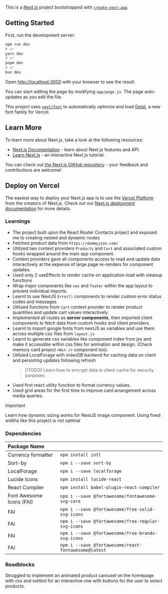 This is a [Next.js](https://nextjs.org) project bootstrapped with [`create-next-app`](https://nextjs.org/docs/app/api-reference/cli/create-next-app).

## Getting Started

First, run the development server:

```bash
npm run dev
# or
yarn dev
# or
pnpm dev
# or
bun dev
```

Open [http://localhost:3000](http://localhost:3000) with your browser to see the result.

You can start editing the page by modifying `app/page.js`. The page auto-updates as you edit the file.

This project uses [`next/font`](https://nextjs.org/docs/app/building-your-application/optimizing/fonts) to automatically optimize and load [Geist](https://vercel.com/font), a new font family for Vercel.

## Learn More

To learn more about Next.js, take a look at the following resources:

- [Next.js Documentation](https://nextjs.org/docs) - learn about Next.js features and API.
- [Learn Next.js](https://nextjs.org/learn) - an interactive Next.js tutorial.

You can check out [the Next.js GitHub repository](https://github.com/vercel/next.js) - your feedback and contributions are welcome!

## Deploy on Vercel
The easiest way to deploy your Next.js app is to use the [Vercel Platform](https://vercel.com/new?utm_medium=default-template&filter=next.js&utm_source=create-next-app&utm_campaign=create-next-app-readme) from the creators of Next.js.
Check out our [Next.js deployment documentation](https://nextjs.org/docs/app/building-your-application/deploying) for more details.

### Learnings
- The project built upon the React Router Contacts project and exposed me to creating nested and dynamic routes
- Fetched product data from `https://dummyjson.com/`
- Utilized two context providers `Products` and `Cart` and associated custom hooks wrapped around the main app component.
- Context providers gave all components access to read and update data interactively at the expense of large page re-renders for component updates.
- Used only 2 useEffects to render cache on application load with cleanup functions
- Wrap major components like `nav` and `footer` within the app layout to prevent individual imports.
- Learnt to use NextJS `Error()` components to render custom error status codes and messages
- Utilized functions from `Cart` context provider to render product quantities and update cart values interactively.
- Implemented all routes as **server components**, then imported client components to fetch data from custom hooks and client providers.
- Learnt to import google fonts from nextJS as variables and use them across multiple css files from `layout.js`
- Learnt to generate css variables like component index from jsx and make it accessible within css files for animation and design. (Check memory card project `<Win />` component too).
- Utilized LocalForage with indexDB backend for caching data on client and persisting updates following refresh
    > [!TODO]
    > Learn how to encrypt data in client cache for security purposes
- Used first react utility function to format currency values.
- Used grid areas for the first time to improve card arrangement across media queries.

> [!Important]
> Learn how dynamic sizing works for NextJS image component. Using fixed widths like this project is not optimal

### Dependencies
| Package Name | |
| :--- | :--- |
| Currency formatter | `npm install intl` |
| Sort-by | `npm i --save sort-by` |
| LocalForage | `npm i --save localforage` |
| Lucide Icons | `npm install lucide-react` |
| React Compiler | `npm install babel-plugin-react-compiler` |
| Font Awesome Icons (FAI) | `npm i --save @fortawesome/fontawesome-svg-core` |
| FAI | `npm i --save @fortawesome/free-solid-svg-icons` |
| FAI | `npm i --save @fortawesome/free-regular-svg-icons` |
| FAI | `npm i --save @fortawesome/free-brands-svg-icons` |
| FAI | `npm i --save @fortawesome/react-fontawesome@latest` |
 

 ### Roadblocks
 Struggled to implement an animated product carousel on the homepage with css and settled for an interactive one with buttons for the user to select products.